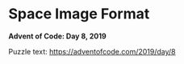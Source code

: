 # Space Image Format

**Advent of Code: Day 8, 2019**

Puzzle text: https://adventofcode.com/2019/day/8
